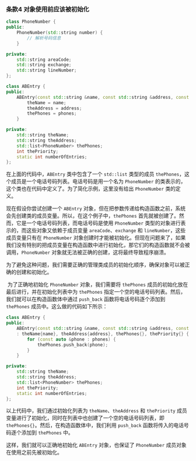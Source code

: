 ### 条款4 对象使用前应该被初始化

```cpp
class PhoneNumber {
public:
    PhoneNumber(std::string number) {
        // 解析号码信息
    }

private:
    std::string areaCode;
    std::string exchange;
    std::string lineNumber;
};

class ABEntry {
public:
    ABEntry(const std::string &name, const std::string &address, const std::list<PhoneNumber> &phones) {
        theName = name;
        theAddress = address;
        thePhones = phones;
    }

private:
    std::string theName;
    std::string theAddress;
    std::list<PhoneNumber> thePhones;
    int thePriority;
    static int numberOfEntries;
};
```

在上面的代码中，`ABEntry` 类中包含了一个 `std::list` 类型的成员 `thePhones`，这个成员是一个电话号码列表。电话号码是用一个名为 `PhoneNumber` 的类表示的，这个类也在代码中定义了。为了简化示例，这里没有给出 `PhoneNumber` 类的定义。

现在假设你尝试创建一个 `ABEntry` 对象，但在把参数传递给构造函数之前，系统会先创建类的成员变量。所以，在这个例子中，`thePhones` 首先就被创建了。然而，它是一个电话号码列表，而电话号码是使用 `PhoneNumber` 类型的对象进行表示的，而这些对象又依赖于成员变量 `areaCode`、`exchange` 和 `lineNumber`，这些成员变量只有在 `PhoneNumber` 对象创建时才能被初始化。但现在问题来了，如果我们没有特别的把成员变量在构造函数中进行初始化，那它们的构造函数就不会被调用，`PhoneNumber` 对象就无法被正确的创建，这将最终导致程序崩溃。

为了避免这种问题，我们需要正确的管理类成员的初始化顺序，确保对象可以被正确的创建和初始化。



​		为了正确地初始化 `PhoneNumber` 对象，我们需要将 `thePhones` 成员的初始化放在最后进行，并在初始化列表中为 `thePhones` 指定一个空的电话号码列表。然后，我们就可以在构造函数体中通过 `push_back` 函数将电话号码逐个添加到 `thePhones` 成员中。这么做的代码如下所示：

```cpp
class ABEntry {
public:
    ABEntry(const std::string &name, const std::string &address, const std::list<PhoneNumber> &phones)
    : theName{name}, theAddress{address}, thePhones{}, thePriority{} {
        for (const auto &phone : phones) {
            thePhones.push_back(phone);
        }
    }

private:
    std::string theName;
    std::string theAddress;
    std::list<PhoneNumber> thePhones;
    int thePriority;
    static int numberOfEntries;
};
```

以上代码中，我们通过初始化列表为 `theName`、`theAddress` 和 `thePriority` 成员变量进行了初始化，同时在列表中也创建了一个空的电话号码列表，即 `thePhones{}`。然后，在构造函数体中，我们利用 `push_back` 函数将传入的电话号码逐个添加到 `thePhones` 中。

这样，我们就可以正确地初始化 `ABEntry` 对象，也保证了 `PhoneNumber` 成员对象在使用之前先被初始化。